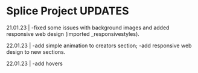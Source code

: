 # Splice Project UPDATES 

21.01.23 |
-fixed some issues with background images and added responsive web design (imported _responsivestyles).

22.01.23 | 
-add simple animation to creators section;
-add responsive web design to new sections.

22.01.23 |
-add hovers
